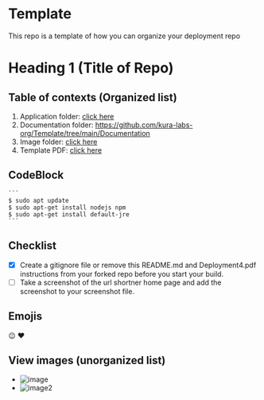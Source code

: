 # Template
This repo is a template of how you can organize your deployment repo
# Heading 1 (Title of Repo)

## Table of contexts (Organized list)
1. Application folder: [click here](https://github.com/kura-labs-org/Template/tree/main/Application)
2. Documentation folder: https://github.com/kura-labs-org/Template/tree/main/Documentation
3. Image folder: [click here](https://github.com/kura-labs-org/Template/tree/main/Images)
4. Template PDF: [click here](https://github.com/kura-labs-org/Template/blob/main/Templates/Documentation_Temp.pdf)

## CodeBlock
    ```
    $ sudo apt update
    $ sudo apt-get install nodejs npm
    $ sudo apt-get install default-jre
    ```
## Checklist
- [x] Create a gitignore file or remove this README.md and Deployment4.pdf instructions from your forked repo before you start your build.
- [ ] Take a screenshot of the url shortner home page and add the screenshot to your screenshot file.
## Emojis
:wink:
:heart:
## View images (unorganized list)

- ![image](https://github.com/kura-labs-org/Template/blob/main/Images/26-1.jpeg)
- ![image2](https://github.com/kura-labs-org/Template/blob/main/Images/Screenshot%20(92).png)
